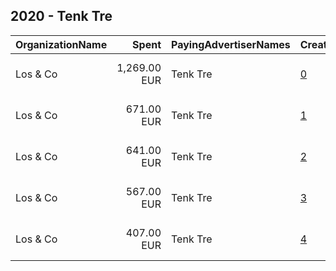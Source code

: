 ## 2020 - Tenk Tre 
|OrganizationName|Spent|PayingAdvertiserNames|CreativeUrls|Impressions|Genders|AgeBrackets|CountryCodes|BillingAddresses|CandidateBallotInformation|
|:---|---:|:---|:---|---:|:---|:---|:---|:---|:---|
|Los & Co|1,269.00 EUR|Tenk Tre|[0](https://www.snap.com/political-ads/asset/6734b2b3a3cb9a45ac242eec5a072f9ac272c0fbf6bd5220af0617065a9ca1fa?mediaType=mp4)|385,572||20+|norway|"Skur 41 Vippetangen,Oslo,0150 ,NO"||
|Los & Co|671.00 EUR|Tenk Tre|[1](https://www.snap.com/political-ads/asset/622a38b633567c779eb45ccfc0b5e13cecc090e62eaee21a857356d51d3bdb21?mediaType=mp4)|257,414||18-35|norway|"Skur 41 Vippetangen,Oslo,0150 ,NO"||
|Los & Co|641.00 EUR|Tenk Tre|[2](https://www.snap.com/political-ads/asset/f7d2592774de97937ec3c5bcea5bdfebcbe676f8c54cffb302b208572466ba5f?mediaType=mp4)|268,653||18-35|norway|"Skur 41 Vippetangen,Oslo,0150 ,NO"||
|Los & Co|567.00 EUR|Tenk Tre|[3](https://www.snap.com/political-ads/asset/b75f3806985513859d0f38ad2f71750e52e7623adc72f75b24a3ad6f8abac33e?mediaType=mp4)|208,580||18-35|norway|"Skur 41 Vippetangen,Oslo,0150 ,NO"||
|Los & Co|407.00 EUR|Tenk Tre|[4](https://www.snap.com/political-ads/asset/975082331c977d09443c7988f21ef73e3be188cd9fdefa4c3aa3ad7de38c8d20?mediaType=mp4)|140,146||20+|norway|"Skur 41 Vippetangen,Oslo,0150 ,NO"||
